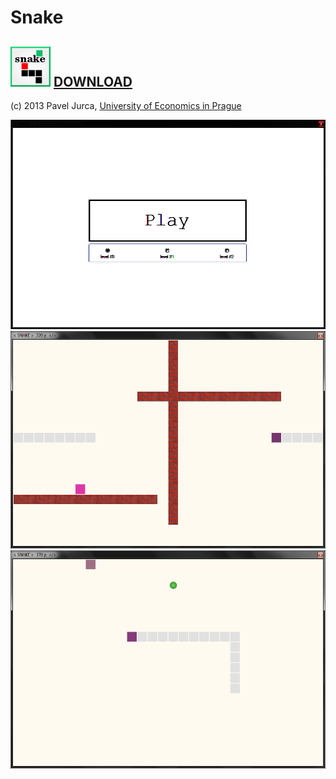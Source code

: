 # Snake

## ![ico](ico/ico.png) [DOWNLOAD](download/snake.exe)

(c) 2013 Pavel Jurca, [University of Economics in Prague](https://isis.vse.cz/katalog/syllabus.pl?predmet=101612;typ=1;jazyk=3;vystup=1;lang=en)

![play](screenshots/play.png)
![walls](screenshots/walls.png)
![basic](screenshots/basic.png)
